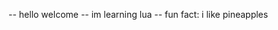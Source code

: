 -- hello welcome
-- im learning lua
-- fun fact: i like pineapples

<!---
ilikepineapples11111/ilikepineapples11111 is a ✨ special ✨ repository because its `README.md` (this file) appears on your GitHub profile.
You can click the Preview link to take a look at your changes.
--->
